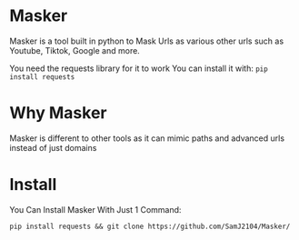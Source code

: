 # Masker

Masker is a tool built in python to Mask Urls as various other urls such as Youtube, Tiktok, Google and more.

You need the requests library for it to work
You can install it with:
```pip install requests```

# Why Masker

Masker is different to other tools as it can mimic paths and advanced urls instead of just domains

# Install

You Can Install Masker With Just 1 Command:

```pip install requests && git clone https://github.com/SamJ2104/Masker/```
